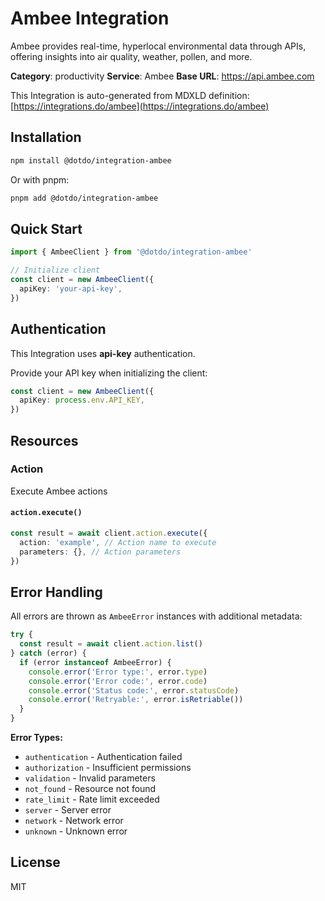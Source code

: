 # Ambee Integration

Ambee provides real-time, hyperlocal environmental data through APIs, offering insights into air quality, weather, pollen, and more.

**Category**: productivity
**Service**: Ambee
**Base URL**: https://api.ambee.com

This Integration is auto-generated from MDXLD definition: [https://integrations.do/ambee](https://integrations.do/ambee)

## Installation

```bash
npm install @dotdo/integration-ambee
```

Or with pnpm:

```bash
pnpm add @dotdo/integration-ambee
```

## Quick Start

```typescript
import { AmbeeClient } from '@dotdo/integration-ambee'

// Initialize client
const client = new AmbeeClient({
  apiKey: 'your-api-key',
})
```

## Authentication

This Integration uses **api-key** authentication.

Provide your API key when initializing the client:

```typescript
const client = new AmbeeClient({
  apiKey: process.env.API_KEY,
})
```

## Resources

### Action

Execute Ambee actions

#### `action.execute()`

```typescript
const result = await client.action.execute({
  action: 'example', // Action name to execute
  parameters: {}, // Action parameters
})
```

## Error Handling

All errors are thrown as `AmbeeError` instances with additional metadata:

```typescript
try {
  const result = await client.action.list()
} catch (error) {
  if (error instanceof AmbeeError) {
    console.error('Error type:', error.type)
    console.error('Error code:', error.code)
    console.error('Status code:', error.statusCode)
    console.error('Retryable:', error.isRetriable())
  }
}
```

**Error Types:**

- `authentication` - Authentication failed
- `authorization` - Insufficient permissions
- `validation` - Invalid parameters
- `not_found` - Resource not found
- `rate_limit` - Rate limit exceeded
- `server` - Server error
- `network` - Network error
- `unknown` - Unknown error

## License

MIT
